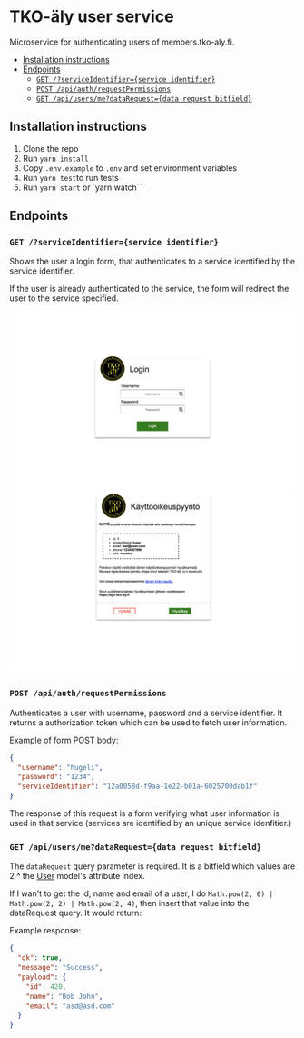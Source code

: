 # TKO-äly user service

Microservice for authenticating users of members.tko-aly.fi.

<!-- START doctoc generated TOC please keep comment here to allow auto update -->
<!-- DON'T EDIT THIS SECTION, INSTEAD RE-RUN doctoc TO UPDATE -->
<!-- DON'T EDIT THIS SECTION, INSTEAD RE-RUN doctoc TO UPDATE -->

- [Installation instructions](#installation-instructions)
- [Endpoints](#endpoints)
  - [`GET /?serviceIdentifier={service identifier}`](#get-serviceidentifierservice-identifier)
  - [`POST /api/auth/requestPermissions`](#post-apiauthrequestpermissions)
  - [`GET /api/users/me?dataRequest={data request bitfield}`](#get-apiusersmedatarequestdata-request-bitfield)

<!-- END doctoc generated TOC please keep comment here to allow auto update -->

## Installation instructions

1.  Clone the repo
2.  Run `yarn install`
3.  Copy `.env.example` to `.env` and set environment variables
4.  Run `yarn test`to run tests
5.  Run `yarn start` or `yarn watch``

## Endpoints

### `GET /?serviceIdentifier={service identifier}`

Shows the user a login form, that authenticates to a service identified by the service identifier.

If the user is already authenticated to the service, the form will redirect the user to the service specified.

![Login page](img/login_page.png)
![Permission page](img/permission.png)

### `POST /api/auth/requestPermissions`

Authenticates a user with username, password and a service identifier. It returns a authorization token which can be used to fetch user information.

Example of form POST body:

```json
{
  "username": "hugeli",
  "password": "1234",
  "serviceIdentifier": "12a0058d-f9aa-1e22-b01a-6025700dab1f"
}
```

The response of this request is a form verifying what user information is used in that service (services are identified by an unique service idenfitier.)

### `GET /api/users/me?dataRequest={data request bitfield}`

The `dataRequest` query parameter is required. It is a bitfield which values are 2 ^ the [User](/src/models/User.ts) model's attribute index.

If I wan't to get the id, name and email of a user, I do `Math.pow(2, 0) | Math.pow(2, 2) | Math.pow(2, 4)`, then insert that value into the dataRequest query. It would return:

Example response:

```json
{
  "ok": true,
  "message": "Success",
  "payload": {
    "id": 420,
    "name": "Bob John",
    "email": "asd@asd.com"
  }
}
```
